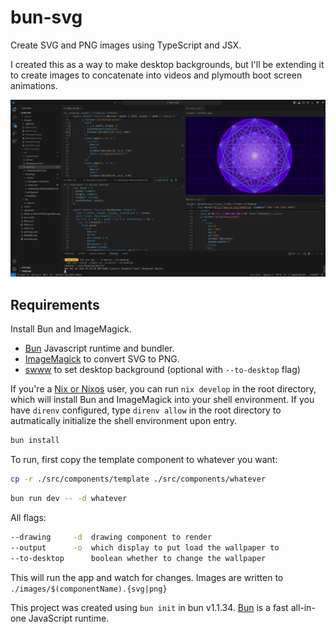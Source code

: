 # bun-svg

Create SVG and PNG images using TypeScript and JSX.

I created this as a way to make desktop backgrounds, but I'll be extending it to create
images to concatenate into videos and plymouth boot screen animations.

![Screenshot](screenshot.png)

## Requirements

Install Bun and ImageMagick.

- [Bun](https://bun.sh/) Javascript runtime and bundler.
- [ImageMagick](https://imagemagick.org/script/index.php) to convert SVG to PNG.
- [swww](https://github.com/LGFae/swww) to set desktop background (optional with `--to-desktop` flag)

If you're a [Nix or Nixos](https://nixos.org/) user, you can run `nix develop`
in the root directory, which will install Bun and ImageMagick into your shell
environment. If you have `direnv` configured, type `direnv allow` in the root
directory to autmatically initialize the shell environment upon entry.

```bash
bun install
```

To run, first copy the template component to whatever you want:

```bash
cp -r ./src/components/template ./src/components/whatever
```

```bash
bun run dev -- -d whatever
```

All flags:

```bash
--drawing     -d  drawing component to render
--output      -o  which display to put load the wallpaper to
--to-desktop      boolean whether to change the wallpaper
```

This will run the app and watch for changes. Images are written to `./images/$(componentName).{svg|png}`

This project was created using `bun init` in bun v1.1.34. [Bun](https://bun.sh) is a fast all-in-one JavaScript runtime.
